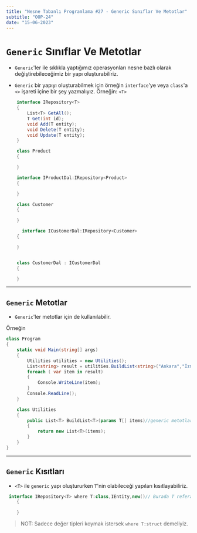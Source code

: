 ```yaml
---
title: "Nesne Tabanlı Programlama #27 - Generic Sınıflar Ve Metotlar"
subtitle: "OOP-24"
date: "15-06-2023"
---
```


# **`Generic` Sınıflar Ve Metotlar**

- `Generic`'ler ile sıklıkla yaptığımız operasyonları nesne bazlı olarak değiştirebileceğimiz bir yapı oluşturabiliriz.

- `Generic` bir yapıyı oluşturabilmek için örneğin `interface`'ye veya `class`'a `<>` işareti içine bir şey yazmalıyız. Örneğin: `<T>`

```csharp
    interface IRepository<T>
    {
        List<T> GetAll();
        T Get(int id);
        void Add(T entity);
        void Delete(T entity);
        void Update(T entity);
    }

    class Product
    {

    }

    interface IProductDal:IRepository<Product>
    {

    }

    class Customer
    {

    }

      interface ICustomerDal:IRepository<Customer>
    {

    }


    class CustomerDal : ICustomerDal
    {

    }
```

---

## `Generic` Metotlar

- `Generic`'ler metotlar için de kullanılabilir.

Örneğin

```csharp
class Program
{
    static void Main(string[] args)
    {
        Utilities utilities = new Utilities();
        List<string> result = utilities.BuildList<string>("Ankara","İzmir","Adana");//Burada ben sana böyle bir üçlü liste verdiğim zaman sen bana BuildList sonrasındaki <> içine yazdığım tipte bir liste oluştur dedik.
        foreach ( var item in result)
        {
            Console.WriteLine(item);
        }
        Console.ReadLine();
    }

    class Utilities
    {
        public List<T> BuildList<T>(params T[] items)//generic metotlar da aynı interfaceler gibi metodun isminin hemen sonrasına çalışılacak tipi vererek olur.
        {
            return new List<T>(items);
        }
    }
}
```

---

## `Generic` Kısıtları

- `<T>` ile `generic` yapı oluştururken `T`'nin olabileceği yapıları kısıtlayabiliriz.

```csharp
 interface IRepository<T> where T:class,IEntity,new()// Burada T referans tip olmalı, T IEntity'den implement etmeli ve T new'lenebilir olmalı dedik.
    {

    }
```

> NOT: Sadece değer tipleri koymak istersek `where T:struct` demeliyiz.
